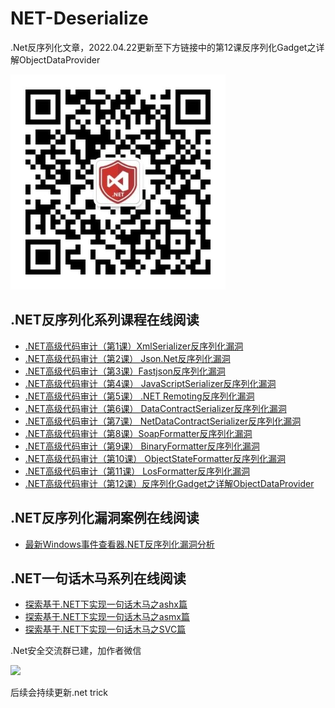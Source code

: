 # NET-Deserialize
.Net反序列化文章，2022.04.22更新至下方链接中的第12课反序列化Gadget之详解ObjectDataProvider

![](gzh.jpg)


## .NET反序列化系列课程在线阅读
+ [.NET高级代码审计（第1课）XmlSerializer反序列化漏洞](https://www.anquanke.com/post/id/172316)
+ [.NET高级代码审计（第2课） Json.Net反序列化漏洞](https://www.anquanke.com/post/id/172920)
+ [.NET高级代码审计（第3课）Fastjson反序列化漏洞](https://www.anquanke.com/post/id/173151)
+ [.NET高级代码审计（第4课） JavaScriptSerializer反序列化漏洞](https://www.anquanke.com/post/id/173652)
+ [.NET高级代码审计（第5课） .NET Remoting反序列化漏洞](https://www.anquanke.com/post/id/174009)
+ [.NET高级代码审计（第6课） DataContractSerializer反序列化漏洞](https://www.anquanke.com/post/id/175796)
+ [.NET高级代码审计（第7课） NetDataContractSerializer反序列化漏洞](https://www.anquanke.com/post/id/176226)
+ [.NET高级代码审计（第8课）SoapFormatter反序列化漏洞](https://www.anquanke.com/post/id/176499)
+ [.NET高级代码审计（第9课） BinaryFormatter反序列化漏洞](https://www.anquanke.com/post/id/176519)
+ [.NET高级代码审计（第10课） ObjectStateFormatter反序列化漏洞](https://www.anquanke.com/post/id/176664)
+ [.NET高级代码审计（第11课） LosFormatter反序列化漏洞](https://www.anquanke.com/post/id/176786)
+ [.NET高级代码审计（第12课）反序列化Gadget之详解ObjectDataProvider](https://mp.weixin.qq.com/s/sHKR0zlW2CsphGAmv3_KVA)


## .NET反序列化漏洞案例在线阅读
+ [最新Windows事件查看器.NET反序列化漏洞分析](https://mp.weixin.qq.com/s/A7Z720lavhNSjlNNc3nzng)


## .NET一句话木马系列在线阅读
+ [探索基于.NET下实现一句话木马之ashx篇](https://www.anquanke.com/post/id/151960)
+ [探索基于.NET下实现一句话木马之asmx篇](https://www.anquanke.com/post/id/152238)
+ [探索基于.NET下实现一句话木马之SVC篇](https://www.anquanke.com/post/id/153095)



.Net安全交流群已建，加作者微信

![](media/01.png)

后续会持续更新.net trick
